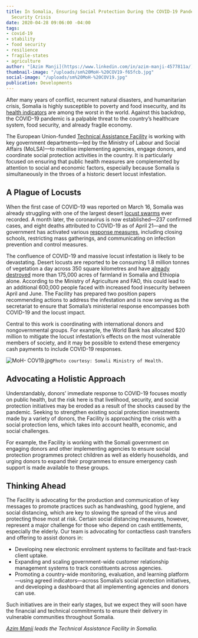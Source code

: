 ```yaml
---
title: In Somalia, Ensuring Social Protection During the COVID-19 Pandemic and Food
  Security Crisis
date: 2020-04-28 09:06:00 -04:00
tags:
- covid-19
- stability
- food security
- resilience
- fragile-states
- agriculture
author: "[Azim Manji](https://www.linkedin.com/in/azim-manji-4577811a/)"
thumbnail-image: "/uploads/sm%20MoH-%20COV19-f65fcb.jpg"
social-image: "/uploads/sm%20MoH-%20COV19.jpg"
publication: Developments
---
```


After many years of conflict, recurrent natural disasters, and humanitarian crisis, Somalia is highly susceptible to poverty and food insecurity, and its [health indicators](https://www.who.int/hac/donorinfo/somalia.pdf) are among the worst in the world. Against this backdrop, the COVID-19 pandemic is a palpable threat to the country’s healthcare system, food security, and already fragile economy.

The European Union-funded [Technical Assistance Facility](https://www.dai.com/our-work/projects/somalia-technical-assistance-facility) is working with key government departments—led by the Ministry of Labour and Social Affairs (MoLSA)—to mobilise implementing agencies, engage donors, and coordinate social protection activities in the country. It is particularly focused on ensuring that public health measures are complemented by attention to social and economic factors, especially because Somalia is simultaneously in the throes of a historic desert locust infestation.





## A Plague of Locusts

When the first case of COVID-19 was reported on March 16, Somalia was already struggling with one of the largest desert [locust swarms](https://www.bbc.com/news/world-africa-51348517) ever recorded. A month later, the coronavirus is now established—237 confirmed cases, and eight deaths attributed to COVID-19 as of April 21—and the government has activated various [response measures](https://www.africa-newsroom.com/press/coronavirus-somalia-international-organization-for-migration-iom-somalia-preparedness-and-response-plan-covid19-april-2020), including closing schools, restricting mass gatherings, and communicating on infection prevention and control measures. 

The confluence of COVID-19 and massive locust infestation is likely to be devastating. Desert locusts are reported to be consuming 1.8 million tonnes of vegetation a day across 350 square kilometres and have [already destroyed](https://reliefweb.int/report/somalia/six-things-you-didn-t-know-about-desert-locusts) more than 175,000 acres of farmland in Somalia and Ethiopia alone. According to the Ministry of Agriculture and FAO, this could lead to an additional 600,000 people faced with increased food insecurity between April and June. The Facility has prepared two position papers recommending actions to address the infestation and is now serving as the secretariat to ensure that Somalia’s ministerial response encompasses both COVID-19 and the locust impact. 

Central to this work is coordinating with international donors and nongovernmental groups. For example, the World Bank has allocated $20 million to mitigate the locust infestation’s effects on the most vulnerable members of society, and it may be possible to extend these emergency cash payments to include COVID-19 responses. 

![MoH- COV19.jpg](/uploads/MoH-%20COV19.jpg)`Photo courtesy: Somali Ministry of Health.`

## Advocating a Holistic Approach

Understandably, donors’ immediate response to COVID-19 focuses mostly on public health, but the risk here is that livelihood, security, and social protection initiatives may be eroded as a result of the shocks caused by the pandemic. Seeking to strengthen existing social protection investments made by a variety of donors, the Facility is approaching the crisis with a social protection lens, which takes into account health, economic, and social challenges.

For example, the Facility is working with the Somali government on engaging donors and other implementing agencies to ensure social protection programmes protect children as well as elderly households, and urging donors to expand their programmes to ensure emergency cash support is made available to these groups. 

## Thinking Ahead

The Facility is advocating for the production and communication of key messages to promote practices such as handwashing, good hygiene, and social distancing, which are key to slowing the spread of the virus and protecting those most at risk. Certain social distancing measures, however, represent a major challenge for those who depend on cash entitlements, especially the elderly. Our team is advocating for contactless cash transfers and offering to assist donors in:

* Developing new electronic enrolment systems to facilitate and fast-track client uptake.
* Expanding and scaling government-wide customer relationship management systems to track constituents across agencies.
* Promoting a country-wide monitoring, evaluation, and learning platform—using agreed indicators—across Somalia’s social protection initiatives, and developing a dashboard that all implementing agencies and donors can use.

Such initiatives are in their early stages, but we expect they will soon have the financial and technical commitments to ensure their delivery in vulnerable communities throughout Somalia.

*[Azim Manji](https://www.linkedin.com/in/azim-manji-4577811a/) leads the Technical Assistance Facility in Somalia.*